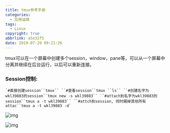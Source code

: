 ```yaml
---
title: tmux参考手册
categories:
  - 应用运维
tags:
  - Linux
copyright: true
abbrlink: a5e32f5
date: 2019-07-29 09:21:26
---
```


tmux可以在一个屏幕中创建多个session，window，pane等，可以从一个屏幕中分离并继续在后台运行，以后可以重新连接。

<!--more-->

### Session控制:

```shell
`#直接创建session``tmux`` ``#查看session``tmux ``ls`` ``#创建名字为wkl39883的session``tmux new -s wkl39883`` ``#attach到名字为wkl39883的session``tmux a -t wkl39883`` ``#attch到session, 同时踢掉其他所有attac``tmux a -t wkl39883 -d`
```

 

![img](file:///var/folders/13/5_qy4sz928nbrf6spnjzf5kr0000gn/T/WizNote/17de5170-40f4-494a-8bb4-680a07f210f9/index_files/52787115.png)

![img](file:///var/folders/13/5_qy4sz928nbrf6spnjzf5kr0000gn/T/WizNote/17de5170-40f4-494a-8bb4-680a07f210f9/index_files/52798175.png)